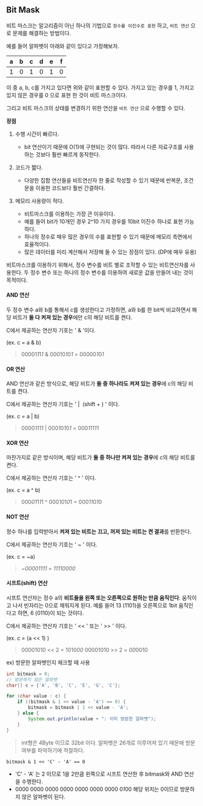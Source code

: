 ## Bit Mask

비트 마스크는 알고리즘이 아닌 하나의 기법으로 `정수를 이진수로 표현` 하고, `비트 연산` 으로 문제를 해결하는 방법이다.

예를 들어 알파벳이 아래와 같이 있다고 가정해보자.

| a   | b   | c   | d   | e   | f   |
| --- | --- | --- | --- | --- | --- |
| 1   | 0   | 1   | 0   | 1   | 0   |

이 중 a, b, c를 가지고 있다면 위와 같이 표현할 수 있다. 가지고 있는 경우를 1, 가지고 있지 않은 경우를 0 으로 표현 한 것이 비트 마스크이다.

그리고 비트 마스크의 상태를 변경하기 위한 연산을 `비트 연산` 으로 수행할 수 있다.

**장점**
1. 수행 시간이 빠르다.
	- bit 연산이기 때문에 O(1)에 구현되는 것이 많다. 따라서 다른 자료구조를 사용하는 것보다 훨씬 빠르게 동작한다.

2. 코드가 짧다.
	- 다양한 집합 연산들을 비트연산자 한 줄로 작성할 수 있기 때문에 반복문, 조건문을 이용한 코드보다 훨씬 간결하다.

3. 메모리 사용량이 적다.
	- 비트마스크를 이용하는 가장 큰 이유이다.
	- 예를 들어 bit가 10개인 경우 2^10 가지 경우를 10bit 이진수 하나로 표현 가능하다.
	- 하나의 정수로 매우 많은 경우의 수를 표현할 수 있기 때문에 메모리 측면에서 효율적이다.
	- 많은 데이터를 미리 계산해서 저장해 둘 수 있는 장점이 있다. (DP에 매우 유용)

비트마스크를 이용하기 위해서, 정수 변수를 비트 별로 조작할 수 있는 비트연산자를 사용한다. 두 정수 변수 또는 하나의 정수 변수를 이용하여 새로운 값을 만들어 내는 것이 목적이다. 

#### AND 연산

두 정수 변수 a와 b를 통해서 c를 생성한다고 가정하면, a와 b를 한 bit씩 비교하면서 해당 비트가 **둘 다 켜져 있는 경우**에만 c의 해당 비트를 켠다.

C에서 제공하는 연산자 기호는 ' & '이다.

(ex. c = a & b)

> 00001*1*1*1* & 00010*1*0*1* = 00000*1*0*1*

#### OR 연산

AND 연산과 같은 방식으로, 해당 비트가 **둘 중 하나라도 켜져 있는 경우**에 c의 해당 비트를 켠다.

C에서 제공하는 연산자 기호는 ' |  (shift + \) ' 이다.

(ex. c = a | b)

> 0000*1111* | 000*1*0*1*0*1* = 000*11111*

#### XOR 연산

마찬가지로 같은 방식이며, 해당 비트가 **둘 중 하나만 켜져 있는 경우**에 c의 해당 비트를 켠다.

C에서 제공하는 연산자 기호는 ' ^ ' 이다.

(ex. c = a ^ b)

> 000*01*1*1*1 ^ 000*10*1*0*1 = 000*11*0*1*0

#### NOT 연산

정수 하나를 입력받아서 **켜져 있는 비트는 끄고, 꺼져 있는 비트는 켠 결과**를 반환한다.

C에서 제공하는 연산자 기호는 ' ~ ' 이다.

(ex. c = ~a)

> ~*00001111* = *11110000*

#### 시프트(shift) 연산

시프트 연산자는 정수 a의 **비트들을 왼쪽 또는 오른쪽으로 원하는 만큼 움직인다**. 움직이고 나서 빈자리는 0으로 채워지게 된다. 예를 들어 13 (1101)을 오른쪽으로 1bit 움직인다고 하면, 6 (0110)이 되는 것이다. 

C에서 제공하는 연산자 기호는 ' << ' 또는 ' >> ' 이다.

(ex. c = (a << 1) )

> 00001010 << 2 = 1010*00*
> 00001010 >> 2 = *00*0010




ex) 방문한 알파벳인지 체크할 때 사용

```java
int bitmask = 0;  
// 방문하지 않은 알파벳  
char[] c = {'A', 'B', 'C', 'E', 'G', 'C'};  

for (char value : c) {  
	if ((bitmask & 1 << value - 'A') == 0) {  
		bitmask = bitmask | 1 << value - 'A';  
	} else {  
		System.out.println(value + ": 이미 방문한 알파벳");  
	}  
}

```

> int형은 4Byte 이므로 32bit 이다. 
> 알파벳은 26개로 이루어져 있기 때문에 방문 여부를 파악하기에 적절하다.

`bitmask & 1 << 'C' - 'A' == 0` 
- 'C' - 'A' 는 2 이므로 1을 2만큼 왼쪽으로 시프트 연산한 후 bitmask와 AND 연산을 수행한다.
- 0000 0000 0000 0000 0000 0000 0000 0*1*00 해당 위치는 0이므로 방문하지 않은 알파벳이 된다.

